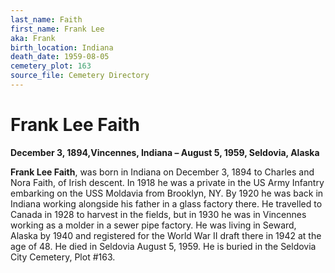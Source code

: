 ```yaml
---
last_name: Faith
first_name: Frank Lee
aka: Frank
birth_location: Indiana
death_date: 1959-08-05
cemetery_plot: 163
source_file: Cemetery Directory
---
```

# Frank Lee Faith

**December 3, 1894,Vincennes, Indiana – August 5, 1959, Seldovia,
Alaska**

**Frank Lee Faith**, was born in Indiana on December 3, 1894 to Charles
and Nora Faith, of Irish descent. In 1918 he was a private in the US
Army Infantry embarking on the USS Moldavia from Brooklyn, NY. By 1920
he was back in Indiana working alongside his father in a glass factory
there. He travelled to Canada in 1928 to harvest in the fields, but in
1930 he was in Vincennes working as a molder in a sewer pipe factory. He
was living in Seward, Alaska by 1940 and registered for the World War II
draft there in 1942 at the age of 48. He died in Seldovia August 5,
1959. He is buried in the Seldovia City Cemetery, Plot \#163.
